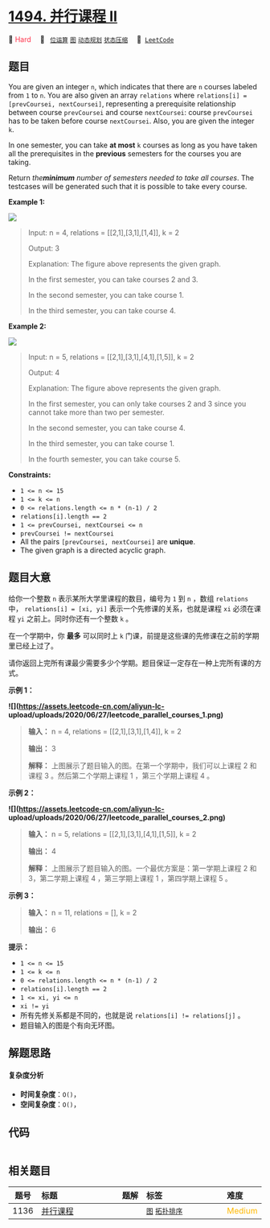 # [1494. 并行课程 II](https://leetcode.com/problems/parallel-courses-ii)

🔴 <font color=#ff334b>Hard</font>&emsp; 🔖&ensp; [`位运算`](/leetcode-js/outline/tag/bit-manipulation.md) [`图`](/leetcode-js/outline/tag/graph.md) [`动态规划`](/leetcode-js/outline/tag/dynamic-programming.md) [`状态压缩`](/leetcode-js/outline/tag/bitmask.md)&emsp; 🔗&ensp;[`LeetCode`](https://leetcode.com/problems/parallel-courses-ii)

## 题目

You are given an integer `n`, which indicates that there are `n` courses
labeled from `1` to `n`. You are also given an array `relations` where
`relations[i] = [prevCoursei, nextCoursei]`, representing a prerequisite
relationship between course `prevCoursei` and course `nextCoursei`: course
`prevCoursei` has to be taken before course `nextCoursei`. Also, you are given
the integer `k`.

In one semester, you can take **at most** `k` courses as long as you have
taken all the prerequisites in the **previous** semesters for the courses you
are taking.

Return _the**minimum** number of semesters needed to take all courses_. The
testcases will be generated such that it is possible to take every course.



**Example 1:**

![](https://assets.leetcode.com/uploads/2020/05/22/leetcode_parallel_courses_1.png)

> Input: n = 4, relations = [[2,1],[3,1],[1,4]], k = 2
> 
> Output: 3
> 
> Explanation: The figure above represents the given graph.
> 
> In the first semester, you can take courses 2 and 3.
> 
> In the second semester, you can take course 1.
> 
> In the third semester, you can take course 4.

**Example 2:**

![](https://assets.leetcode.com/uploads/2020/05/22/leetcode_parallel_courses_2.png)

> Input: n = 5, relations = [[2,1],[3,1],[4,1],[1,5]], k = 2
> 
> Output: 4
> 
> Explanation: The figure above represents the given graph.
> 
> In the first semester, you can only take courses 2 and 3 since you cannot take more than two per semester.
> 
> In the second semester, you can take course 4.
> 
> In the third semester, you can take course 1.
> 
> In the fourth semester, you can take course 5.

**Constraints:**

  * `1 <= n <= 15`
  * `1 <= k <= n`
  * `0 <= relations.length <= n * (n-1) / 2`
  * `relations[i].length == 2`
  * `1 <= prevCoursei, nextCoursei <= n`
  * `prevCoursei != nextCoursei`
  * All the pairs `[prevCoursei, nextCoursei]` are **unique**.
  * The given graph is a directed acyclic graph.


## 题目大意

给你一个整数 `n` 表示某所大学里课程的数目，编号为 `1` 到 `n` ，数组 `relations` 中， `relations[i] = [xi,
yi]`  表示一个先修课的关系，也就是课程 `xi` 必须在课程 `yi` 之前上。同时你还有一个整数 `k` 。

在一个学期中，你 **最多**  可以同时上 `k` 门课，前提是这些课的先修课在之前的学期里已经上过了。

请你返回上完所有课最少需要多少个学期。题目保证一定存在一种上完所有课的方式。



**示例 1：**

**![](https://assets.leetcode-cn.com/aliyun-lc-
upload/uploads/2020/06/27/leetcode_parallel_courses_1.png)**

> 
> 
> 
> 
> 
> **输入：** n = 4, relations = [[2,1],[3,1],[1,4]], k = 2
> 
> **输出：** 3 
> 
> **解释：** 上图展示了题目输入的图。在第一个学期中，我们可以上课程 2 和课程 3 。然后第二个学期上课程 1 ，第三个学期上课程 4 。
> 
> 

**示例 2：**

**![](https://assets.leetcode-cn.com/aliyun-lc-
upload/uploads/2020/06/27/leetcode_parallel_courses_2.png)**

> 
> 
> 
> 
> 
> **输入：** n = 5, relations = [[2,1],[3,1],[4,1],[1,5]], k = 2
> 
> **输出：** 4 
> 
> **解释：** 上图展示了题目输入的图。一个最优方案是：第一学期上课程 2 和 3，第二学期上课程 4 ，第三学期上课程 1 ，第四学期上课程 5 。
> 
> 

**示例 3：**

> 
> 
> 
> 
> 
> **输入：** n = 11, relations = [], k = 2
> 
> **输出：** 6
> 
> 



**提示：**

  * `1 <= n <= 15`
  * `1 <= k <= n`
  * `0 <= relations.length <= n * (n-1) / 2`
  * `relations[i].length == 2`
  * `1 <= xi, yi <= n`
  * `xi != yi`
  * 所有先修关系都是不同的，也就是说 `relations[i] != relations[j]` 。
  * 题目输入的图是个有向无环图。


## 解题思路

#### 复杂度分析

- **时间复杂度**：`O()`，
- **空间复杂度**：`O()`，

## 代码

```javascript

```

## 相关题目

<!-- prettier-ignore -->
| 题号 | 标题 | 题解 | 标签 | 难度 |
| :------: | :------ | :------: | :------ | :------ |
| 1136 | [并行课程](https://leetcode.com/problems/parallel-courses) |  |  [`图`](/leetcode-js/outline/tag/graph.md) [`拓扑排序`](/leetcode-js/outline/tag/topological-sort.md) | <font color=#ffb800>Medium</font> |

<style>
.blue {
    background-color: #096dd9;
    padding: 0.25rem 0.5rem;
    margin: 0;
    font-size: 0.85em;
    border-radius: 3px;
    color: white;
    font-weight: 500;
}
table th:first-of-type { width: 10%; }
table th:nth-of-type(2) { width: 35%; }
table th:nth-of-type(3) { width: 10%; }
table th:nth-of-type(4) { width: 35%; }
table th:nth-of-type(5) { width: 10%; }
</style>
